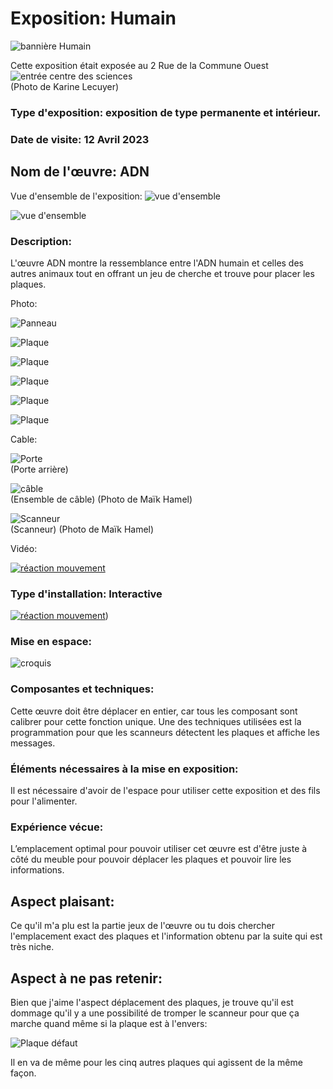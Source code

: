 # Exposition: Humain

![bannière Humain](/centre_sciences/media/humain/ADN_nom_exposition.jpg)

Cette exposition était exposée au 2 Rue de la Commune Ouest
![entrée centre des sciences](/centre_sciences/media/centre_des_sciences_entre.png) <br>
(Photo de Karine Lecuyer)

### Type d'exposition: exposition de type permanente et intérieur.

### Date de visite: 12 Avril 2023

## Nom de l'œuvre: ADN

Vue d'ensemble de l'exposition:
![vue d'ensemble](/centre_sciences/media/humain/ADN_vue_ensemble_vide.jpg) 

![vue d'ensemble](/centre_sciences/media/humain/ADN_vue_ensemble_plein.jpg) 

### Description: 
L'œuvre ADN montre la ressemblance entre l'ADN humain et celles des autres animaux tout en offrant un jeu de cherche et trouve pour placer les plaques.

Photo:

![Panneau](/centre_sciences/media/humain/ADN_panneau_information.jpg)

![Plaque](/centre_sciences/media/humain/ADN_plaque_SSB.jpg)

![Plaque](/centre_sciences/media/humain/ADN_plaque_aigle.jpg)

![Plaque](/centre_sciences/media/humain/ADN_plaque_chien.jpg)

![Plaque](/centre_sciences/media/humain/ADN_plaque_micro_champignon.jpg)

![Plaque](/centre_sciences/media/humain/ADN_plaque_mouche.jpg)

Cable:

![Porte](/centre_sciences/media/humain/ADN_porte_cable.jpg) <br>
(Porte arrière)

![câble](/centre_sciences/media/humain/ADN_cable_MH.png) <br>
(Ensemble de câble)
(Photo de Maïk Hamel)

![Scanneur](/centre_sciences/media/humain/ADN_scanneur_MH.png) <br>
(Scanneur)
(Photo de Maïk Hamel)

Vidéo:

[![réaction mouvement](http://img.youtube.com/vi/96q8DF_y0PM/0.jpg)](https://youtu.be/96q8DF_y0PM)

### Type d'installation: Interactive 

[![réaction mouvement](http://img.youtube.com/vi/96q8DF_y0PM/0.jpg)](https://youtu.be/96q8DF_y0PM))

### Mise en espace:

![croquis](/centre_sciences/media/humain/ADN_croquis.jpeg)

### Composantes et techniques: 

Cette œuvre doit être déplacer en entier, car tous les composant sont calibrer pour cette fonction unique.
Une des techniques utilisées est la programmation pour que les scanneurs détectent les plaques et affiche les messages.

### Éléments nécessaires à la mise en exposition:

Il est nécessaire d'avoir de l'espace pour utiliser cette exposition et des fils pour l'alimenter.

### Expérience vécue:

L’emplacement optimal pour pouvoir utiliser cet œuvre est d'être juste à côté du meuble pour pouvoir déplacer les plaques et pouvoir lire les informations.


## Aspect plaisant:

Ce qu'il m'a plu est la partie jeux de l'œuvre ou tu dois chercher l'emplacement exact des plaques et l'information obtenu par la suite qui est très niche.

## Aspect à ne pas retenir:

Bien que j'aime l'aspect déplacement des plaques, je trouve qu'il est dommage qu'il y a une possibilité de tromper le scanneur pour que ça marche quand même si la plaque est à l'envers:

![Plaque défaut](/centre_sciences/media/humain/ADN_plaque_defaut.jpg)

Il en va de même pour les cinq autres plaques qui agissent de la même façon.
